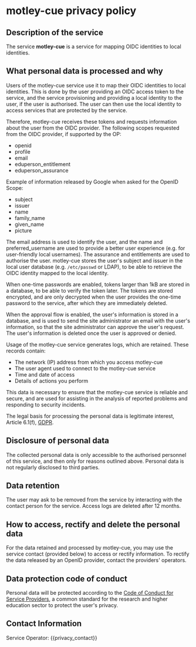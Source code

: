 # motley-cue privacy policy

## Description of the service

The service **motley-cue** is a service for mapping OIDC identities to local identities.

## What personal data is processed and why

Users of the motley-cue service use it to map their OIDC identities to local identities. This is done by the user providing an OIDC access token to the service, and the service provisioning and providing a local identity to the user, if the user is authorised. The user can then use the local identity to access services that are protected by the service.

Therefore, motley-cue receives these tokens and requests information about the user from the OIDC provider. The following scopes requested from the OIDC provider, if supported by the OP:

- openid
- profile
- email
- eduperson_entitlement
- eduperson_assurance

Example of information released by Google when asked for the OpenID Scope:

- subject
- issuer
- name
- family_name
- given_name
- picture

The email address is used to identify the user, and the name and preferred_username are used to provide a better user experience (e.g. for user-friendly local usernames). The assurance and entitlements are used to authorise the user. motley-cue stores the user's subject and issuer in the local user database (e.g. `/etc/passwd` or LDAP), to be able to retrieve the OIDC identity mapped to the local identity.

When one-time passwords are enabled, tokens larger than 1kB are stored in a database, to be able to verify the token later. The tokens are stored encrypted, and are only decrypted when the user provides the one-time password to the service, after which they are immediately deleted.

When the approval flow is enabled, the user's information is stored in a database, and is used to send the site administrator an email with the user's information, so that the site administrator can approve the user's request. The user's information is deleted once the user is approved or denied.

Usage of the motley-cue service generates logs, which are retained. These records contain:

- The network (IP) address from which you access motley-cue
- The user agent used to connect to the motley-cue service
- Time and date of access
- Details of actions you perform

This data is necessary to ensure that the motley-cue service is reliable and secure, and are used for assisting in the analysis of reported problems and responding to security incidents.

The legal basis for processing the personal data is legitimate interest, Article 6.1(f), [GDPR](https://eur-lex.europa.eu/eli/reg/2016/679/oj).

## Disclosure of personal data

The collected personal data is only accessible to the authorised personnel of this service, and then only for reasons outlined above. Personal data is not regularly disclosed to third parties.

## Data retention

The user may ask to be removed from the service by interacting with the contact person for the service. Access logs are deleted after 12 months.

## How to access, rectify and delete the personal data

For the data retained and processed by motley-cue, you may use the service contact (provided below) to access or rectify information. To rectify the data released by an OpenID provider, contact the providers' operators.

## Data protection code of conduct

Personal data will be protected according to the [Code of Conduct for Service Providers](https://www.geant.org/uri/Pages/dataprotection-code-of-conduct.aspx), a common standard for the research and higher education sector to protect the user's privacy.

## Contact Information

Service Operator: {{privacy_contact}}
